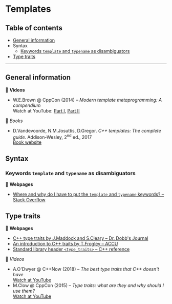 # Templates

## Table of contents

* [General information](#general-information)
* Syntax
	* [Keywords `template` and `typename` as disambiguators](#keywords-template-and-typename-as-disambiguators)
* [Type traits](#type-traits)

---

## General information

:movie_camera: **Videos**

* W.E.Brown @ CppCon (2014) &ndash; *Modern template metaprogramming: A compendium*\
Watch at YouTube: [Part I](https://www.youtube.com/watch?v=Am2is2QCvxY), [Part II](https://www.youtube.com/watch?v=a0FliKwcwXE)

:book: *Books*

* D.Vandevoorde, N.M.Josuttis, D.Gregor. *C++ templates: The complete guide.* Addison-Wesley, 2<sup>nd</sup> ed., 2017\
[Book website](http://www.tmplbook.com/)

## Syntax

### Keywords `template` and `typename` as disambiguators

:link: **Webpages**

* [Where and why do I have to put the `template` and `typename` keywords? &ndash; Stack Overflow](https://stackoverflow.com/a/613132/1625187)

## Type traits

:link: **Webpages**

* [C++ type traits by J.Maddock and S.Cleary &ndash; Dr. Dobb's Journal](http://www.drdobbs.com/cpp/c-type-traits/184404270)
* [An introduction to C++ traits by T.Frogley &ndash; ACCU](https://accu.org/index.php/journals/442)
* [Standard library header `<type_traits>` &ndash; C++ reference](https://en.cppreference.com/w/cpp/header/type_traits)

:movie_camera: *Videos*

* A.O'Dwyer @ C++Now (2018) &ndash; *The best type traits that C++ doesn't have*\
[Watch at YouTube](https://www.youtube.com/watch?v=MWBfmmg8-Yo)
* M.Clow @ CppCon (2015) &ndash; *Type traits: what are they and why should I use them?*\
[Watch at YouTube](https://www.youtube.com/watch?v=VvbTP_k_Df4)
